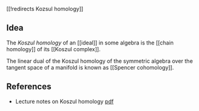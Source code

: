 [[!redirects Kozsul homology]]



## Idea

The _Koszul homology_ of an [[ideal]] in some algebra is the [[chain homology]] of its [[Koszul complex]]. 

The linear dual of the Koszul homology of the symmetric algebra over the tangent space of a manifold is known as [[Spencer cohomology]].


## References

* Lecture notes on Koszul homology [pdf](http://www.math.lsa.umich.edu/~hochster/711F07/L10.03.pdf)


